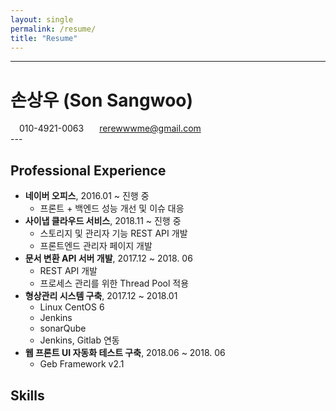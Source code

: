 ```yaml
---
layout: single
permalink: /resume/
title: "Resume"
---
```

---
# 손상우 (Son Sangwoo)
<div id="webaddress">
<i class="fi-telephone" style="margin-left:1em"></i>
010-4921-0063
<i class="fi-mail" style="margin-left:1em"></i>
<a href="rerewwwme@gmail.com" style="margin-left:0.5em">rerewwwme@gmail.com</a>
</div>
---

## Professional Experience
- **네이버 오피스**, 2016.01 ~ 진행 중
	- 프론트 + 백엔드 성능 개선 및 이슈 대응
- **사이냅 클라우드 서비스**, 2018.11 ~ 진행 중
	- 스토리지 및 관리자 기능 REST API 개발
	- 프론트엔드 관리자 페이지 개발
- **문서 변환 API 서버 개발**, 2017.12 ~ 2018. 06
	- REST API 개발
	- 프로세스 관리를 위한 Thread Pool 적용
- **형상관리 시스템 구축**, 2017.12 ~ 2018.01
    - Linux CentOS 6
	- Jenkins
	- sonarQube
	- Jenkins, Gitlab 연동
- **웹 프론트 UI 자동화 테스트 구축**, 2018.06 ~ 2018. 06
    - Geb Framework v2.1  

## Skills